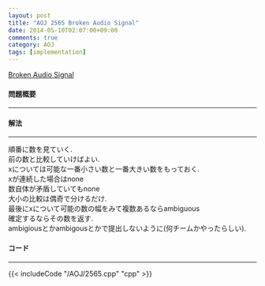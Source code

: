 ```yaml
---
layout: post
title: "AOJ 2565 Broken Audio Signal"
date: 2014-05-10T02:07:00+09:00
comments: true
category: AOJ
tags: [implementation]
---
```


[Broken Audio Signal](http://judge.u-aizu.ac.jp/onlinejudge/description.jsp?id=2565)

#### 問題概要

****

#### 解法

****

順番に数を見ていく.  
前の数と比較していけばよい.  
xについては可能な一番小さい数と一番大きい数をもっておく.  
xが連続した場合はnone  
数自体が矛盾していてもnone  
大小の比較は偶奇で分けるだけ.  
最後にxについて可能の数の幅をみて複数あるならambiguous  
確定するならその数を返す.  
ambigiousとかambigousとかで提出しないように(何チームかやったらしい).  

#### コード

****

{{< includeCode "/AOJ/2565.cpp" "cpp" >}}

